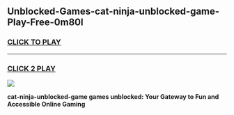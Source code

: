 
## Unblocked-Games-cat-ninja-unblocked-game-Play-Free-0m80l
<h3>
<a href="https://premium76.site?title=cat-ninja-unblocked-game&ref=12A">CLICK TO PLAY</a></h3>
<hr>

<h3>
<a href="https://premium76.site?title=cat-ninja-unblocked-game&ref=12A">CLICK 2 PLAY</a>
  
</h3>

<a href="https://premium76.site?title=cat-ninja-unblocked-game&ref=12A"><img src="https://clearcache.store/games.png"></a>


**cat-ninja-unblocked-game games unblocked: Your Gateway to Fun and Accessible Online Gaming**
